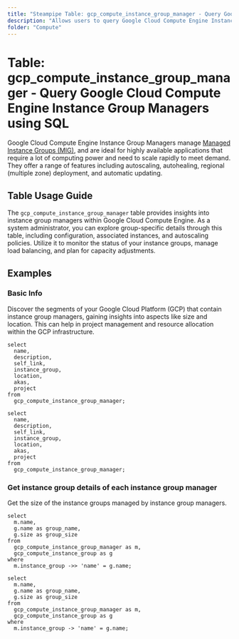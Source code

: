 ```yaml
---
title: "Steampipe Table: gcp_compute_instance_group_manager - Query Google Cloud Compute Engine Instance Group Managers using SQL"
description: "Allows users to query Google Cloud Compute Engine Instance Group Managers, providing insights into the configuration, status, and properties of these group managers."
folder: "Compute"
---
```


# Table: gcp_compute_instance_group_manager - Query Google Cloud Compute Engine Instance Group Managers using SQL

Google Cloud Compute Engine Instance Group Managers manage [Managed Instance Groups (MIG)](https://cloud.google.com/compute/docs/instance-groups#managed_instance_groups), and are ideal for highly available applications that require a lot of computing power and need to scale rapidly to meet demand. They offer a range of features including autoscaling, autohealing, regional (multiple zone) deployment, and automatic updating.

## Table Usage Guide

The `gcp_compute_instance_group_manager` table provides insights into instance group managers within Google Cloud Compute Engine. As a system administrator, you can explore group-specific details through this table, including configuration, associated instances, and autoscaling policies. Utilize it to monitor the status of your instance groups, manage load balancing, and plan for capacity adjustments.

## Examples

### Basic Info
Discover the segments of your Google Cloud Platform (GCP) that contain instance group managers, gaining insights into aspects like size and location. This can help in project management and resource allocation within the GCP infrastructure.

```sql+postgres
select
  name,
  description,
  self_link,
  instance_group,
  location,
  akas,
  project
from
  gcp_compute_instance_group_manager;
```

```sql+sqlite
select
  name,
  description,
  self_link,
  instance_group,
  location,
  akas,
  project
from
  gcp_compute_instance_group_manager;
```

### Get instance group details of each instance group manager
Get the size of the instance groups managed by instance group managers.

```sql+postgres
select
  m.name,
  g.name as group_name,
  g.size as group_size
from
  gcp_compute_instance_group_manager as m,
  gcp_compute_instance_group as g
where
  m.instance_group ->> 'name' = g.name;
```

```sql+sqlite
select
  m.name,
  g.name as group_name,
  g.size as group_size
from
  gcp_compute_instance_group_manager as m,
  gcp_compute_instance_group as g
where
  m.instance_group -> 'name' = g.name;
```
